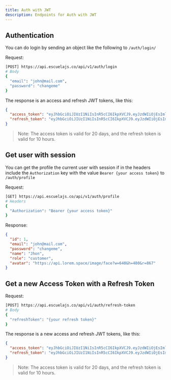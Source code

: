 ```yaml
---
title: Auth with JWT
description: Endpoints for Auth with JWT
---
```


## Authentication

You can do login by sending an object like the following to `/auth/login/`

Request:

```sh
[POST] https://api.escuelajs.co/api/v1/auth/login
# Body
{
  "email": "john@mail.com",
  "password": "changeme"
}
```

The response is an access and refresh JWT tokens, like this:

```json
{
  "access_token": "eyJhbGciOiJIUzI1NiIsInR5cCI6IkpXVCJ9.eyJzdWIiOjEsImlhdCI6MTY3Mjc2NjAyOCwiZXhwIjoxNjc0NDk0MDI4fQ.kCak9sLJr74frSRVQp0_27BY4iBCgQSmoT3vQVWKzJg",
  "refresh_token": "eyJhbGciOiJIUzI1NiIsInR5cCI6IkpXVCJ9.eyJzdWIiOjEsImlhdCI6MTY3Mjc2NjAyOCwiZXhwIjoxNjcyODAyMDI4fQ.P1_rB3hJ5afwiG4TWXLq6jOAcVJkvQZ2Z-ZZOnQ1dZw"
}
```

> Note: The access token is valid for 20 days, and the refresh token is valid for 10 hours.

## Get user with session

You can get the profile the current user with session if in the headers include the `Authorization` key with the value `Bearer {your access token}` to `/auth/profile`

Request:

```sh
[GET] https://api.escuelajs.co/api/v1/auth/profile
# Headers
{
  "Authorization": "Bearer {your access token}"
}
```

Response:

```json
{
  "id": 1,
  "email": "john@mail.com",
  "password": "changeme",
  "name": "Jhon",
  "role": "customer",
  "avatar": "https://api.lorem.space/image/face?w=640&h=480&r=867"
}
```

## Get a new Access Token with a Refresh Token

Request:

```sh
[POST] https://api.escuelajs.co/api/v1/auth/refresh-token
# Body
{
  "refreshToken": "{your refresh token}"
}
```

The response is a new access and refresh JWT tokens, like this:

```json
{
  "access_token": "eyJhbGciOiJIUzI1NiIsInR5cCI6IkpXVCJ9.eyJzdWIiOjEsImlhdCI6MTY3Mjc2NjAyOCwiZXhwIjoxNjc0NDk0MDI4fQ.kCak9sLJr74frSRVQp0_27BY4iBCgQSmoT3vQVWKzJg",
  "refresh_token": "eyJhbGciOiJIUzI1NiIsInR5cCI6IkpXVCJ9.eyJzdWIiOjEsImlhdCI6MTY3Mjc2NjAyOCwiZXhwIjoxNjcyODAyMDI4fQ.P1_rB3hJ5afwiG4TWXLq6jOAcVJkvQZ2Z-ZZOnQ1dZw"
}
```

> Note: The access token is valid for 20 days, and the refresh token is valid for 10 hours.
